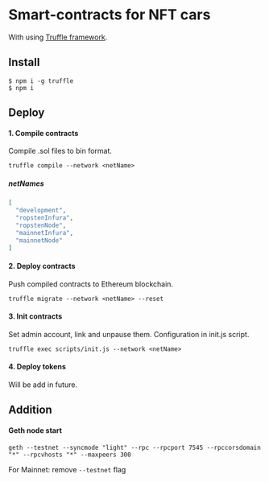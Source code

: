 # Smart-contracts for NFT cars
With using [Truffle framework](http://truffleframework.com/). 
## Install
```
$ npm i -g truffle
$ npm i
```
## Deploy
#### 1. Compile contracts
Compile .sol files to bin format.
```
truffle compile --network <netName>
```
##### netNames
```json
[
  "development",
  "ropstenInfura",
  "ropstenNode",
  "mainnetInfura",
  "mainnetNode"
]
```
#### 2. Deploy contracts
Push compiled contracts to Ethereum blockchain.
```
truffle migrate --network <netName> --reset
```
#### 3. Init contracts
Set admin account, link and unpause them. Configuration in init.js script.
```
truffle exec scripts/init.js --network <netName>
```
#### 4. Deploy tokens
Will be add in future.
## Addition
#### Geth node start
```
geth --testnet --syncmode "light" --rpc --rpcport 7545 --rpccorsdomain "*" --rpcvhosts "*" --maxpeers 300
```
For Mainnet: remove ```--testnet``` flag
